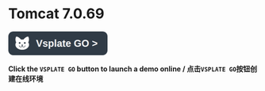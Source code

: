 # Tomcat 7.0.69

<a href="https://www.vsplate.com/?docker-compose=https://github.com/vsplate/dcenvs/tomcat/7.0.69"><img alt="VSPLATE GO" src="https://raw.githubusercontent.com/vsplate/images/master/vsgo_btn.png" width="200px"></a>

**Click the `VSPLATE GO` button to launch a demo online / 点击`VSPLATE GO`按钮创建在线环境**